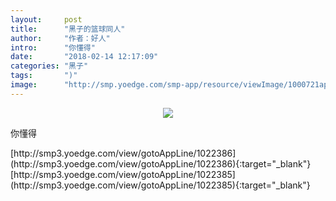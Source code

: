 ```yaml
---
layout:     post
title:      "黑子的篮球同人"
author:     "作者：好人"
intro:      "你懂得"
date:       "2018-02-14 12:17:09"
categories: "黑子"
tags:       ")"
image:      "http://smp.yoedge.com/smp-app/resource/viewImage/1000721appline.png"
---
```

<div style="text-align: center">
<p><img src="http://smp.yoedge.com/smp-app/resource/viewImage/1000721appline.png"/></p>
</div>
<p class="post-meta">
<span>你懂得</span>
</p>
[http://smp3.yoedge.com/view/gotoAppLine/1022386](http://smp3.yoedge.com/view/gotoAppLine/1022386){:target="_blank"}
[http://smp3.yoedge.com/view/gotoAppLine/1022385](http://smp3.yoedge.com/view/gotoAppLine/1022385){:target="_blank"}


